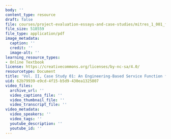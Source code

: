```yaml
---
body: ''
content_type: resource
draft: false
file: courses/project-evaluation-essays-and-case-studies/mitres_1_001_f23_vol2_case01.pdf
file_size: 518559
file_type: application/pdf
image_metadata:
  caption: ''
  credit: ''
  image-alt: ''
learning_resource_types:
- Online Textbook
license: https://creativecommons.org/licenses/by-nc-sa/4.0/
resourcetype: Document
title: 'Vol. II, Case Study 01: An Engineering-Based Service Function for Bus Operations'
uid: 62b79939-e9cd-4f15-b5d9-430ea1325807
video_files:
  archive_url: ''
  video_captions_file: ''
  video_thumbnail_file: ''
  video_transcript_file: ''
video_metadata:
  video_speakers: ''
  video_tags: ''
  youtube_description: ''
  youtube_id: ''
---
```

